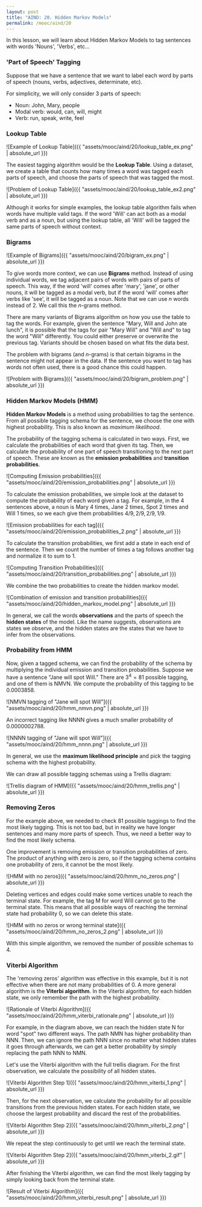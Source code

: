 ```yaml
---
layout: post
title: "AIND: 20. Hidden Markov Models"
permalink: /mooc/aind/20
---
```


In this lesson, we will learn about Hidden Markov Models to tag sentences with words 'Nouns', 'Verbs', etc...

### 'Part of Speech' Tagging

Suppose that we have a sentence that we want to label each word by parts of speech (nouns, verbs, adjectives, determinate, etc).

For simplicity, we will only consider 3 parts of speech:

* Noun: John, Mary, people
* Modal verb: would, can, will, might
* Verb: run, speak, write, feel

### Lookup Table

![Example of Lookup Table]({{ "assets/mooc/aind/20/lookup_table_ex.png" | absolute_url }})

The easiest tagging algorithm would be the **Lookup Table**. Using a dataset, we create a table that counts how many times a word was tagged each parts of speech, and choose the parts of speech that was tagged the most.

![Problem of Lookup Table]({{ "assets/mooc/aind/20/lookup_table_ex2.png" | absolute_url }})

Although it works for simple examples, the lookup table algorithm fails when words have multiple valid tags. If the word 'Will' can act both as a modal verb and as a noun, but using the lookup table, all 'Will' will be tagged the same parts of speech without context.

### Bigrams

![Example of Bigrams]({{ "assets/mooc/aind/20/bigram_ex.png" | absolute_url }})

To give words more context, we can use **Bigrams** method. Instead of using individual words, we tag adjacent pairs of words with pairs of parts of speech. This way, if the word 'will' comes after 'mary', 'jane', or other nouns, it will be tagged as a modal verb, but if the word 'will' comes after verbs like 'see', it will be tagged as a noun. Note that we can use $n$ words instead of 2. We call this the $n$-grams method.

There are many variants of Bigrams algorithm on how you use the table to tag the words. For example, given the sentence "Mary, Will and John ate lunch", it is possible that the tags for pair "Mary Will" and "Will and" to tag the word "Will" differently. You could either preserve or overwrite the previous tag. Variants should be chosen based on what fits the data best.

The problem with bigrams (and $n$-grams) is that certain bigrams in the sentence might not appear in the data. If the sentence you want to tag has words not often used, there is a good chance this could happen.

![Problem with Bigrams]({{ "assets/mooc/aind/20/bigram_problem.png" | absolute_url }})

### Hidden Markov Models (HMM)

**Hidden Markov Models** is a method using probabilities to tag the sentence. From all possible tagging schema for the sentence, we choose the one with highest probability. This is also known as *maximum likelihood*.

The probability of the tagging schema is calculated in two ways. First, we calculate the probabilities of each word that given its tag. Then, we calculate the probability of one part of speech transitioning to the next part of speech. These are known as the **emission probabilities** and **transition probabilities**.

![Computing Emission probabilities]({{ "assets/mooc/aind/20/emission_probabilities.png" | absolute_url }})

To calculate the emission probabilities, we simple look at the dataset to compute the probability of each word given a tag. For example, in the 4 sentences above, a noun is Mary 4 times, Jane 2 times, Spot 2 times and Will 1 times, so we each give them probabilities $4/9, 2/9, 2/9, 1/9$.

![Emission probabilities for each tag]({{ "assets/mooc/aind/20/emission_probabilities_2.png" | absolute_url }})

To calculate the transition probabilities, we first add a state in each end of the sentence. Then we count the number of times a tag follows another tag and normalize it to sum to 1.

![Computing Transition Probabilities]({{ "assets/mooc/aind/20/transition_probabilities.png" | absolute_url }})

We combine the two probabilities to create the hidden markov model.

![Combination of emission and transition probabilities]({{ "assets/mooc/aind/20/hidden_markov_model.png" | absolute_url }})

In general, we call the words **observations** and the parts of speech the **hidden states** of the model. Like the name suggests, observations are states we observe, and the hidden states are the states that we have to infer from the observations.

### Probability from HMM

Now, given a tagged schema, we can find the probability of the schema by multiplying the individual emission and transition probabilities. Suppose we have a sentence "Jane will spot Will." There are $3^4 = 81$ possible tagging, and one of them is NMVN. We compute the probability of this tagging to be $0.0003858$.

![NMVN tagging of "Jane will spot Will"]({{ "assets/mooc/aind/20/hmm_nmvn.png" | absolute_url }})

An incorrect tagging like NNNN gives a much smaller probability of $0.0000002788$.

![NNNN tagging of "Jane will spot Will"]({{ "assets/mooc/aind/20/hmm_nnnn.png" | absolute_url }})

In general, we use the **maximum likelihood principle** and pick the tagging schema with the highest probability.

We can draw all possible tagging schemas using a Trellis diagram:

![Trellis diagram of HMM]({{ "assets/mooc/aind/20/hmm_trellis.png" | absolute_url }})

### Removing Zeros

For the example above, we needed to check 81 possible taggings to find the most likely tagging. This is not too bad, but in reality we have longer sentences and many more parts of speech. Thus, we need a better way to find the most likely schema.

One improvement is removing emission or transition probabilities of zero. The product of anything with zero is zero, so if the tagging schema contains one probability of zero, it cannot be the most likely.

![HMM with no zeros]({{ "assets/mooc/aind/20/hmm_no_zeros.png" | absolute_url }})

Deleting vertices and edges could make some vertices unable to reach the terminal state. For example, the tag M for word Will cannot go to the terminal state. This means that all possible ways of reaching the terminal state had probability 0, so we can delete this state.

![HMM with no zeros or wrong terminal state]({{ "assets/mooc/aind/20/hmm_no_zeros_2.png" | absolute_url }})

With this simple algorithm, we removed the number of possible schemas to 4.

### Viterbi Algorithm

The 'removing zeros' algorithm was effective in this example, but it is not effective when there are not many probabilities of 0. A more general algorithm is the **Viterbi algorithm**. In the Viterbi algorithm, for each hidden state, we only remember the path with the highest probability.

![Rationale of Viterbi Algorithm]({{ "assets/mooc/aind/20/hmm_viterbi_rationale.png" | absolute_url }})

For example, in the diagram above, we can reach the hidden state N for word "spot" two different ways. The path NMN has higher probability than NNN. Then, we can ignore the path NNN since no matter what hidden states it goes through afterwards, we can get a better probability by simply replacing the path NNN to NMN.

Let's use the Viterbi algorithm with the full trellis diagram. For the first observation, we calculate the possibility of all hidden states.

![Viterbi Algorithm Step 1]({{ "assets/mooc/aind/20/hmm_viterbi_1.png" | absolute_url }})

Then, for the next observation, we calculate the probability for all possible transitions from the previous hidden states. For each hidden state, we choose the largest probability and discard the rest of the probabilities.

![Viterbi Algorithm Step 2]({{ "assets/mooc/aind/20/hmm_viterbi_2.png" | absolute_url }})

We repeat the step continuously to get until we reach the terminal state.

![Viterbi Algorithm Step 2]({{ "assets/mooc/aind/20/hmm_viterbi_2.gif" | absolute_url }})

After finishing the Viterbi algorithm, we can find the most likely tagging by simply looking back from the terminal state.

![Result of Viterbi Algorithm]({{ "assets/mooc/aind/20/hmm_viterbi_result.png" | absolute_url }})

